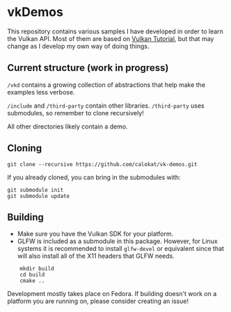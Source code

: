 # vkDemos

This repository contains various samples I have developed in order to learn the Vulkan API. Most of them are based on [Vulkan Tutorial](https://vulkan-tutorial.com/), but that may change as I develop my own way of doing things.

## Current structure (work in progress)

`/vkd` contains a growing collection of abstractions that help make the examples less verbose.

`/include` and `/third-party` contain other libraries. `/third-party` uses submodules, so remember to clone recursively!

All other directories likely contain a demo.

## Cloning
```
git clone --recursive https://github.com/calokat/vk-demos.git
```

If you already cloned, you can bring in the submodules with:

```
git submodule init
git submodule update
```

## Building

- Make sure you have the Vulkan SDK for your platform.
- GLFW is included as a submodule in this package. However, for Linux systems it is recommended to install `glfw-devel` or equivalent since that will also install all of the X11 headers that GLFW needs.

```
    mkdir build
    cd build
    cmake ..
```

Development mostly takes place on Fedora. If building doesn't work on a platform you are running on, please consider creating an issue!